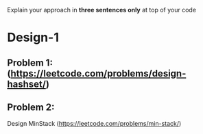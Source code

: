 Explain your approach in **three sentences only** at top of your code

# Design-1

## Problem 1:(https://leetcode.com/problems/design-hashset/)




## Problem 2:
Design MinStack (https://leetcode.com/problems/min-stack/)



